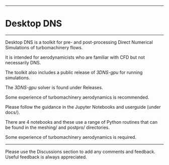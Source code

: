 
---

# Desktop DNS

---

Desktop DNS is a toolkit for pre- and post-processing Direct Numerical Simulations of turbomachinery flows.

It is intended for aerodynamicists who are familiar with CFD but not necessarily DNS.

The toolkit also includes a public release of *3DNS-gpu* for running simulations.

The *3DNS-gpu* solver is found under Releases.

Some experience of turbomachinery aerodynamics is recommended.

Please follow the guidance in the Jupyter Notebooks and userguide (under docs/).

There are 4 notebooks and these use a range of Python routines that can be found in the  meshing/ and postpro/ directories.

Some experience of turbomachinery aerodynamics is required.


----

Please use the Discussions section to add any comments and feedback. Useful feedback is always appreciated.
 
 




